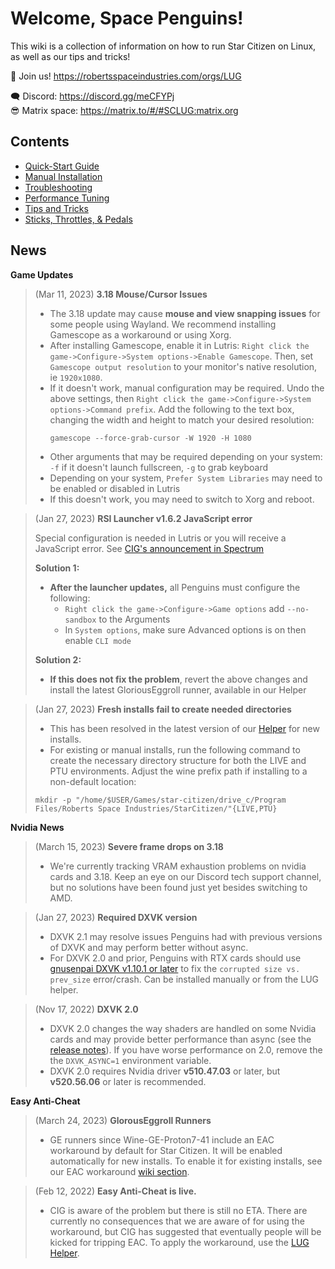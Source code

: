 # Welcome, Space Penguins!

This wiki is a collection of information on how to run Star Citizen on Linux, as well as our tips and tricks!

🐧 Join us! https://robertsspaceindustries.com/orgs/LUG  

🗨 Discord: https://discord.gg/meCFYPj  
😎 Matrix space: https://matrix.to/#/#SCLUG:matrix.org  

## Contents
* [Quick-Start Guide](Quick-Start-Guide)
* [Manual Installation](Manual-Installation)
* [Troubleshooting](Troubleshooting)
* [Performance Tuning](Performance-Tuning)
* [Tips and Tricks](Tips-and-Tricks)
* [Sticks, Throttles, & Pedals](Sticks,-Throttles,-&-Pedals)

## News

**Game Updates**

> (Mar 11, 2023) **3.18 Mouse/Cursor Issues**  
> - The 3.18 update may cause **mouse and view snapping issues** for some people using Wayland. We recommend installing Gamescope as a workaround or using Xorg.
> - After installing Gamescope, enable it in Lutris: `Right click the game->Configure->System options->Enable Gamescope`. Then, set `Gamescope output resolution` to your monitor's native resolution, ie `1920x1080`.
> - If it doesn't work, manual configuration may be required. Undo the above settings, then `Right click the game->Configure->System options->Command prefix`. Add the following to the text box, changing the width and height to match your desired resolution:
>   ```
>   gamescope --force-grab-cursor -W 1920 -H 1080
>   ```
> - Other arguments that may be required depending on your system: `-f` if it doesn't launch fullscreen, `-g` to grab keyboard
> - Depending on your system, `Prefer System Libraries` may need to be enabled or disabled in Lutris
> - If this doesn't work, you may need to switch to Xorg and reboot.

> (Jan 27, 2023) **RSI Launcher v1.6.2 JavaScript error**  
>
> Special configuration is needed in Lutris or you will receive a JavaScript error. See [CIG's announcement in Spectrum](https://robertsspaceindustries.com/spectrum/community/SC/forum/1/thread/upcoming-launcher-update-for-linux-users/5693728  )
>
> **Solution 1:**
> - **After the launcher updates,** all Penguins must configure the following:
>   - `Right click the game->Configure->Game options` add `--no-sandbox` to the Arguments
>   - In `System options`, make sure Advanced options is on then enable `CLI mode`
>
> **Solution 2:**
> - **If this does not fix the problem**, revert the above changes and install the latest GloriousEggroll runner, available in our Helper

> (Jan 27, 2023) **Fresh installs fail to create needed directories**
> - This has been resolved in the latest version of our [Helper](https://github.com/starcitizen-lug/lug-helper/releases) for new installs.
> - For existing or manual installs, run the following command to create the necessary directory structure for both the LIVE and PTU environments. Adjust the wine prefix path if installing to a non-default location:  
> ```
> mkdir -p "/home/$USER/Games/star-citizen/drive_c/Program Files/Roberts Space Industries/StarCitizen/"{LIVE,PTU}
> ```


**Nvidia News**

> (March 15, 2023) **Severe frame drops on 3.18**
> - We're currently tracking VRAM exhaustion problems on nvidia cards and 3.18. Keep an eye on our Discord tech support channel, but no solutions have been found just yet besides switching to AMD.

> (Jan 27, 2023) **Required DXVK version**
> - DXVK 2.1 may resolve issues Penguins had with previous versions of DXVK and may perform better without async.
> - For DXVK 2.0 and prior, Penguins with RTX cards should use [gnusenpai DXVK v1.10.1 or later](https://github.com/gnusenpai/dxvk/releases) to fix the `corrupted size vs. prev_size` error/crash. Can be installed manually or from the LUG helper.

> (Nov 17, 2022) **DXVK 2.0**
> - DXVK 2.0 changes the way shaders are handled on some Nvidia cards and may provide better performance than async (see the [release notes](https://github.com/doitsujin/dxvk/releases/tag/v2.0)). If you have worse performance on 2.0, remove the the `DXVK_ASYNC=1` environment variable.
> - DXVK 2.0 requires Nvidia driver **v510.47.03** or later, but **v520.56.06** or later is recommended.


**Easy Anti-Cheat**

> (March 24, 2023) **GlorousEggroll Runners**
> - GE runners since Wine-GE-Proton7-41 include an EAC workaround by default for Star Citizen. It will be enabled automatically for new installs. To enable it for existing installs, see our EAC workaround [wiki section](Tips-and-Tricks#easy-anti-cheat-workaround).

> (Feb 12, 2022) **Easy Anti-Cheat is live.**
> - CIG is aware of the problem but there is still no ETA. There are currently no consequences that we are aware of for using the workaround, but CIG has suggested that eventually people will be kicked for tripping EAC. To apply the workaround, use the [LUG Helper](https://github.com/starcitizen-lug/lug-helper).
